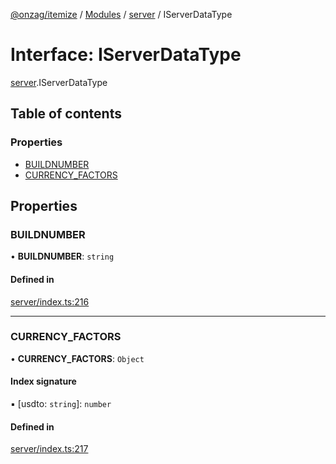 [@onzag/itemize](../README.md) / [Modules](../modules.md) / [server](../modules/server.md) / IServerDataType

# Interface: IServerDataType

[server](../modules/server.md).IServerDataType

## Table of contents

### Properties

- [BUILDNUMBER](server.IServerDataType.md#buildnumber)
- [CURRENCY\_FACTORS](server.IServerDataType.md#currency_factors)

## Properties

### BUILDNUMBER

• **BUILDNUMBER**: `string`

#### Defined in

[server/index.ts:216](https://github.com/onzag/itemize/blob/59702dd5/server/index.ts#L216)

___

### CURRENCY\_FACTORS

• **CURRENCY\_FACTORS**: `Object`

#### Index signature

▪ [usdto: `string`]: `number`

#### Defined in

[server/index.ts:217](https://github.com/onzag/itemize/blob/59702dd5/server/index.ts#L217)
